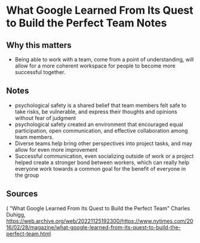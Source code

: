 # What Google Learned From Its Quest to Build the Perfect Team Notes
## Why this matters
- Being able to work with a team, come from a point of understanding, will allow for a more coherent workspace for people to become more successful together.
## Notes
- psychological safety is a shared belief that team members felt safe to take risks, be vulnerable, and express their thoughts and opinions without fear of judgment
- psychological safety created an environment that encouraged equal participation, open communication, and effective collaboration among team members.
- Diverse teams help bring other perspectives into project tasks, and may allow for even more improvement
- Successful communication, even socializing outside of work or a project helped create a stronger bond between workers, which can really help everyone work towards a common goal for the benefit of everyone in the group
## Sources
( "What Google Learned From Its Quest to Build the Perfect Team" Charles Duhigg, https://web.archive.org/web/20221125192300/https://www.nytimes.com/2016/02/28/magazine/what-google-learned-from-its-quest-to-build-the-perfect-team.html
